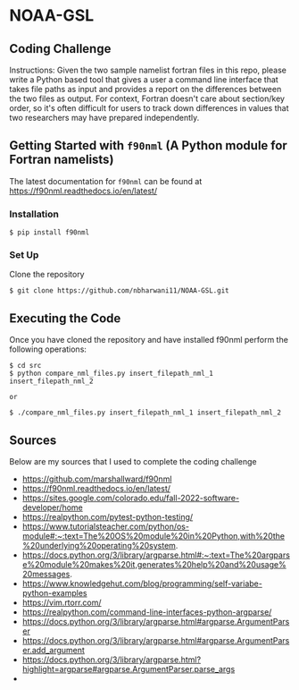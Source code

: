 # NOAA-GSL

## Coding Challenge

Instructions:
Given the two sample namelist fortran files in this repo, please write a Python based tool that gives a user a command line interface that takes file paths as input and provides a report on the differences between the two files as output. For context, Fortran doesn't care about section/key order, so it's often difficult for users to track down differences in values that two researchers may have prepared independently. 


## Getting Started with `f90nml` (A Python module for Fortran namelists)

The latest documentation for `f90nml` can be found at https://f90nml.readthedocs.io/en/latest/

### **Installation**

```$ pip install f90nml```

### **Set Up**

Clone the repository

```$ git clone https://github.com/nbharwani11/NOAA-GSL.git```


## Executing the Code

Once you have cloned the repository and have installed f90nml perform the following operations:

```
$ cd src
$ python compare_nml_files.py insert_filepath_nml_1 insert_filepath_nml_2

or

$ ./compare_nml_files.py insert_filepath_nml_1 insert_filepath_nml_2
```


## Sources

Below are my sources that I used to complete the coding challenge

- https://github.com/marshallward/f90nml
- https://f90nml.readthedocs.io/en/latest/
- https://sites.google.com/colorado.edu/fall-2022-software-developer/home
- https://realpython.com/pytest-python-testing/
- https://www.tutorialsteacher.com/python/os-module#:~:text=The%20OS%20module%20in%20Python,with%20the%20underlying%20operating%20system.
- https://docs.python.org/3/library/argparse.html#:~:text=The%20argparse%20module%20makes%20it,generates%20help%20and%20usage%20messages.
- https://www.knowledgehut.com/blog/programming/self-variabe-python-examples
- https://vim.rtorr.com/
- https://realpython.com/command-line-interfaces-python-argparse/
- https://docs.python.org/3/library/argparse.html#argparse.ArgumentParser
- https://docs.python.org/3/library/argparse.html#argparse.ArgumentParser.add_argument
- https://docs.python.org/3/library/argparse.html?highlight=argparse#argparse.ArgumentParser.parse_args
- 
